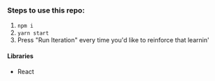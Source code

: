 ### Steps to use this repo:
1. `npm i`
2. `yarn start`
3. Press "Run Iteration" every time you'd like to reinforce that learnin'

#### Libraries
- React